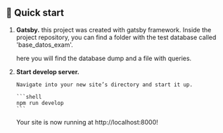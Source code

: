 ## 🚀 Quick start

1.  **Gatsby.**
    this project was created with gatsby framework.
    Inside the project repository, you can find a folder with the test database called 'base_datos_exam'.

    here you will find the database dump and a file with queries.

2.  **Start develop server.**

        Navigate into your new site’s directory and start it up.

        ```shell
        npm run develop
        ```

    Your site is now running at http://localhost:8000!
